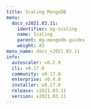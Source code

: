 ```yaml
---
title: Scaling MongoDB
menu:
  docs_v2021.03.11:
    identifier: mg-scaling
    name: Scaling
    parent: mg-mongodb-guides
    weight: 43
menu_name: docs_v2021.03.11
info:
  autoscaler: v0.2.0
  cli: v0.17.0
  community: v0.17.0
  enterprise: v0.4.0
  installer: v0.17.0
  release: v2021.03.11
  version: v2021.03.11
---
```


